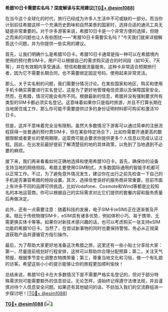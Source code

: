 **希腊10日卡需要实名吗？深度解读与实用建议[[TG💪+ @esim1088](https://t.me/s/esim1088)]**

在当今这个全球化的时代，旅行已经成为许多人生活中不可或缺的一部分。而当你计划前往希腊这样一个充满历史韵味和自然美景的国家时，选择合适的通讯工具无疑是非常重要的。对于许多游客来说，希腊10日卡是一个非常方便的选择，但随之而来的问题也让人有些困扰——“希腊10日卡需要实名吗？”今天我们就来详细解答这个问题，并为你提供一些实用的建议。

首先，让我们明确什么是希腊10日卡。希腊10日卡通常是指一种可以在希腊境内使用的预付费SIM卡，用户可以根据自己的需求购买适合的时间段（如10天、7天等），并在有效期内享受通话、短信和数据流量服务。这种卡非常适合短期旅行者，因为它不需要长期合同，也不需要绑定固定号码，使用起来非常灵活。

那么，关于实名制的问题，我们需要分情况讨论。在某些国家和地区，购买和使用手机卡确实需要进行实名登记，这是为了更好地管理电信资源以及保障国家安全。然而，在希腊，情况可能会有所不同。根据最新的信息，希腊并没有强制要求所有类型的SIM卡都必须实名登记。这意味着如果你只是临时旅游，并且不打算长期在当地居住或工作，那么你可能不需要提供过多的身份证明材料即可购买和激活10日卡。

但是，这并不意味着完全没有限制。虽然大多数情况下游客可以通过简单的注册流程获得一张普通的预付费SIM卡，但在某些特定场合下，比如你需要开通更高的数据限额或者更长的使用期限，运营商可能会要求你提供更多个人信息以完成认证过程。因此，在出发前最好提前了解清楚目的地的具体政策，以免到了当地遇到不必要的麻烦。

接下来，我们再来看看如何正确地选择和使用希腊10日卡。首先，确保你的设备支持当地的网络频段。希腊主要使用GSM制式，大多数国际通用的智能手机都可以正常工作。不过，为了避免意外情况发生，建议你在出行之前先检查一下自己的手机是否兼容希腊的频段设置。其次，选择信誉良好的服务商非常重要。目前市面上有许多不同的品牌可供挑选，比如Vodafone、Cosmote和Wind等都是比较知名的本地运营商。你可以根据自己的实际需求对比它们提供的套餐内容和服务质量后再做决定。

此外，还有一点需要注意：随着科技的发展，电子SIM卡(eSIM)正在逐渐普及开来。相比于传统物理SIM卡，eSIM具有诸多优势，例如体积小巧、易于携带、无需更换实体卡等等。如果你对新技术感兴趣的话，也可以考虑购买一张支持eSIM功能的希腊10日卡。当然了，在尝试新事物的同时也要保持警惕，务必从正规渠道获取产品并遵循官方指引操作。

最后，为了帮助大家更好地准备这次希腊之旅，这里还有一些小贴士分享给大家：第一，尽量提前规划好行程安排，这样可以帮助你合理分配预算；第二，关注天气预报，根据季节变化调整衣物携带量；第三，尊重当地文化和习俗，做一个有礼貌的访客。希望这些小小的提示能够让你的旅程更加顺利愉快！

总结来说，希腊10日卡在大多数情况下是不需要严格实名登记的，但对于部分特殊需求则可能需要额外的信息验证。无论怎样，请始终记得遵守法律法规，并且谨慎对待个人信息安全问题。如果还有其他疑问的话，不妨加入我们的交流群组进一步探讨吧！[[TG💪+ @esim1088](https://t.me/s/esim1088)]

**[TG💪+ @esim1088](https://t.me/s/esim1088) [![](https://i.postimg.cc/4NQfJmqS/Snipaste-2025-05-13-00-14-12.png)]**
